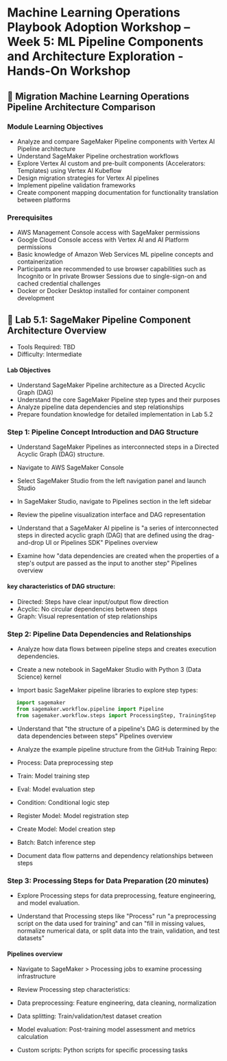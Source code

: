 # Machine Learning Operations Playbook Adoption Workshop – Week 5: ML Pipeline Components and Architecture Exploration - Hands-On Workshop

## 🚀 Migration Machine Learning Operations Pipeline Architecture Comparison
### Module Learning Objectives

- Analyze and compare SageMaker Pipeline components with Vertex AI Pipeline architecture
- Understand SageMaker Pipeline orchestration workflows
- Explore Vertex AI custom and pre-built components (Accelerators: Templates) using Vertex AI Kubeflow
- Design migration strategies for Vertex AI pipelines
- Implement pipeline validation frameworks
- Create component mapping documentation for functionality translation between platforms

### Prerequisites

- AWS Management Console access with SageMaker permissions
- Google Cloud Console access with Vertex AI and AI Platform permissions
- Basic knowledge of Amazon Web Services ML pipeline concepts and containerization
- Participants are recommended to use browser capabilities such as Incognito or In private Browser Sessions due to single-sign-on and cached credential challenges
- Docker or Docker Desktop installed for container component development

## 🔧 Lab 5.1: SageMaker Pipeline Component Architecture Overview

- Tools Required: TBD
- Difficulty: Intermediate

#### Lab Objectives

- Understand SageMaker Pipeline architecture as a Directed Acyclic Graph (DAG)
- Understand the core SageMaker Pipeline step types and their purposes
- Analyze pipeline data dependencies and step relationships
- Prepare foundation knowledge for detailed implementation in Lab 5.2

### Step 1: Pipeline Concept Introduction and DAG Structure

- Understand SageMaker Pipelines as interconnected steps in a Directed Acyclic Graph (DAG) structure.

- Navigate to AWS SageMaker Console
- Select SageMaker Studio from the left navigation panel and launch Studio
- In SageMaker Studio, navigate to Pipelines section in the left sidebar
- Review the pipeline visualization interface and DAG representation
- Understand that a SageMaker AI pipeline is "a series of interconnected steps in directed acyclic graph (DAG) that are defined using the drag-and-drop UI or Pipelines SDK" Pipelines overview
- Examine how "data dependencies are created when the properties of a step's output are passed as the input to another step" Pipelines overview

#### key characteristics of DAG structure:

- Directed: Steps have clear input/output flow direction
- Acyclic: No circular dependencies between steps
- Graph: Visual representation of step relationships



### Step 2: Pipeline Data Dependencies and Relationships

- Analyze how data flows between pipeline steps and creates execution dependencies.

- Create a new notebook in SageMaker Studio with Python 3 (Data Science) kernel
- Import basic SageMaker pipeline libraries to explore step types:

```python
   import sagemaker
   from sagemaker.workflow.pipeline import Pipeline
   from sagemaker.workflow.steps import ProcessingStep, TrainingStep
```

- Understand that "the structure of a pipeline's DAG is determined by the data dependencies between steps" Pipelines overview
- Analyze the example pipeline structure from the GitHub Training Repo:

- Process: Data preprocessing step
- Train: Model training step
- Eval: Model evaluation step
- Condition: Conditional logic step
- Register Model: Model registration step
- Create Model: Model creation step
- Batch: Batch inference step


- Document data flow patterns and dependency relationships between steps

### Step 3: Processing Steps for Data Preparation (20 minutes)

- Explore Processing steps for data preprocessing, feature engineering, and model evaluation.

- Understand that Processing steps like "Process" run "a preprocessing script on the data used for training" and can "fill in missing values, normalize numerical data, or split data into the train, validation, and test datasets"

#### Pipelines overview

- Navigate to SageMaker > Processing jobs to examine processing infrastructure
- Review Processing step characteristics:

- Data preprocessing: Feature engineering, data cleaning, normalization
- Data splitting: Train/validation/test dataset creation
- Model evaluation: Post-training model assessment and metrics calculation
- Custom scripts: Python scripts for specific processing tasks


